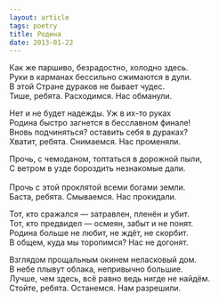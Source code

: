 ```yaml
---
layout: article
tags: poetry
title: Родина
date: 2013-01-22
---
```


Как же паршиво, безрадостно, холодно здесь.<br>
Руки в карманах бессильно сжимаются в дули.<br>
В этой Стране дураков не бывает чудес.<br>
Тише, ребята. Расходимся. Нас обманули.<br>

Нет и не будет надежды. Уж в их-то руках<br>
Родина быстро загнется в бесславном финале!<br>
Вновь подчиняться? оставить себя в дураках?<br>
Хватит, ребята. Снимаемся. Нас променяли.<br>

Прочь, с чемоданом, топтаться в дорожной пыли,<br>
С ветром в узде бороздить незнакомые дали.<br><br>
Прочь с этой проклятой всеми богами земли.<br>
Баста, ребята. Смываемся. Нас прокидали.<br>

Тот, кто сражался — затравлен, пленён и убит.<br>
Тот, кто предвидел — осмеян, забыт и не понят.<br>
Родина больше не любит, не ждёт, не скорбит.<br>
В общем, куда мы торопимся? Нас не догонят.<br>

Взглядом прощальным окинем неласковый дом.<br>
В небе плывут облака, непривычно большие.<br>
Лучше, чем здесь, всё равно ведь нигде не найдём.<br>
Стойте, ребята. Останемся. Нам разрешили.
